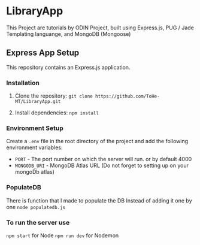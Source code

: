 # LibraryApp

This Project are tutorials by ODIN Project, built using Express.js, PUG / Jade Templating languange, and MongoDB (Mongoose)

## Express App Setup

This repository contains an Express.js application.

### Installation

1. Clone the repository: `git clone https://github.com/ToHe-MT/LibraryApp.git`


2. Install dependencies: `npm install`


### Environment Setup

Create a `.env` file in the root directory of the project and add the following environment variables:

- `PORT` - The port number on which the server will run. or by default 4000
- `MONGODB_URI` - MongoDB Atlas URL (Do not forget to setting up on your mongoDb atlas)

### PopulateDB

There is function that I made to populate the DB Instead of adding it one by one
`node populatedb.js`

### To run the server use 

`npm start` for Node
`npm run dev` for Nodemon

